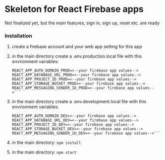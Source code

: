 # Skeleton for React Firebase apps
Not finalized yet, but the main features, sign in, sign up, reset etc. are ready

### Installation
1. create a firebase account and your web app setting for this app
2. in the main directory create a .env.production.local file with this
   environment variables:

   ```REACT_APP_API_KEY_PROD=<--your firebase app values-->
   REACT_APP_AUTH_DOMAIN_PROD=<--your firebase app values-->
   REACT_APP_DATABASE_URL_PROD=<--your firebase app values-->
   REACT_APP_PROJECT_ID_PROD=<--your firebase app values-->
   REACT_APP_STORAGE_BUCKET_PROD=<--your firebase app values-->
   REACT_APP_MESSAGING_SENDER_ID_PROD=<--your firebase app values-->```

3. in the main directory create a .env.development.local file with this
   environment variables:

   ```REACT_APP_API_KEY_DEV=<--your firebase app values-->
   REACT_APP_AUTH_DOMAIN_DEV=<--your firebase app values-->
   REACT_APP_DATABASE_URL_DEV=<--your firebase app values-->
   REACT_APP_PROJECT_ID_DEV=<--your firebase app values-->
   REACT_APP_STORAGE_BUCKET_DEV=<--your firebase app values-->
   REACT_APP_MESSAGING_SENDER_ID_DEV=<--your firebase app values-->```

4. in the main directory: `npm install`
5. in the main directory: `npm start`
